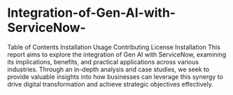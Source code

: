 # Integration-of-Gen-AI-with-ServiceNow- 
Table of Contents
Installation
Usage
Contributing
License
Installation
This report aims to explore the integration of Gen AI with ServiceNow, examining its implications, benefits, and practical applications across various industries. Through an in-depth analysis and case studies, we seek to provide valuable insights into how businesses can leverage this synergy to drive digital transformation and achieve strategic objectives effectively.
